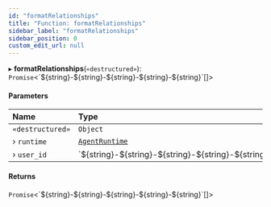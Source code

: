 ```yaml
---
id: "formatRelationships"
title: "Function: formatRelationships"
sidebar_label: "formatRelationships"
sidebar_position: 0
custom_edit_url: null
---
```


▸ **formatRelationships**(`«destructured»`): `Promise`\<\`$\{string}-$\{string}-$\{string}-$\{string}-$\{string}\`[]\>

#### Parameters

| Name             | Type                                                       |
| :--------------- | :--------------------------------------------------------- |
| `«destructured»` | `Object`                                                   |
| › `runtime`      | [`AgentRuntime`](../classes/AgentRuntime.md)               |
| › `user_id`      | \`$\{string}-$\{string}-$\{string}-$\{string}-$\{string}\` |

#### Returns

`Promise`\<\`$\{string}-$\{string}-$\{string}-$\{string}-$\{string}\`[]\>
